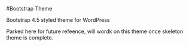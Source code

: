 #Bootstrap Theme

Bootstrap 4.5 styled theme for WordPress

Parked here for future refeence, will wordk on this theme once skeleton theme is complete.
